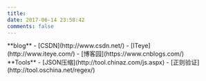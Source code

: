 ```yaml
---
title: 
date: 2017-06-14 23:58:42
comments: false
---
```


<div style="float:left;margin: 0px;padding: 0px 20px 0px 0px;">
**blog**    
- [CSDN](http://www.csdn.net/)   
- [ITeye](http://www.iteye.com/)   
- [博客园](https://www.cnblogs.com/)  
</div>

<div style="float:left;margin: 0px;padding: 0px 20px 0px 0px;">
**Tools**   
- [JSON压缩](http://tool.chinaz.com/js.aspx)   
- [正则验证](http://tool.oschina.net/regex/)
</div>  